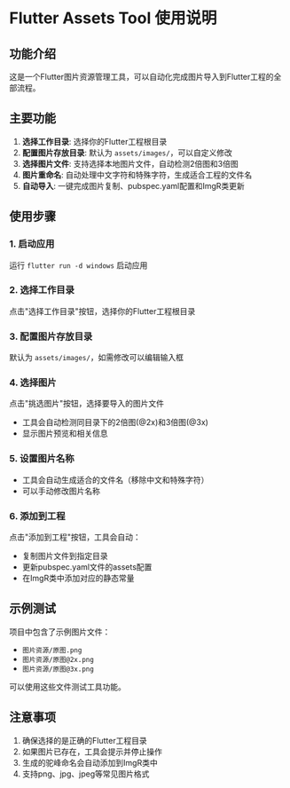 # Flutter Assets Tool 使用说明

## 功能介绍
这是一个Flutter图片资源管理工具，可以自动化完成图片导入到Flutter工程的全部流程。

## 主要功能
1. **选择工作目录**: 选择你的Flutter工程根目录
2. **配置图片存放目录**: 默认为 `assets/images/`，可以自定义修改
3. **选择图片文件**: 支持选择本地图片文件，自动检测2倍图和3倍图
4. **图片重命名**: 自动处理中文字符和特殊字符，生成适合工程的文件名
5. **自动导入**: 一键完成图片复制、pubspec.yaml配置和ImgR类更新

## 使用步骤

### 1. 启动应用
运行 `flutter run -d windows` 启动应用

### 2. 选择工作目录
点击"选择工作目录"按钮，选择你的Flutter工程根目录

### 3. 配置图片存放目录
默认为 `assets/images/`，如需修改可以编辑输入框

### 4. 选择图片
点击"挑选图片"按钮，选择要导入的图片文件
- 工具会自动检测同目录下的2倍图(@2x)和3倍图(@3x)
- 显示图片预览和相关信息

### 5. 设置图片名称
- 工具会自动生成适合的文件名（移除中文和特殊字符）
- 可以手动修改图片名称

### 6. 添加到工程
点击"添加到工程"按钮，工具会自动：
- 复制图片文件到指定目录
- 更新pubspec.yaml文件的assets配置
- 在ImgR类中添加对应的静态常量

## 示例测试
项目中包含了示例图片文件：
- `图片资源/原图.png`
- `图片资源/原图@2x.png`  
- `图片资源/原图@3x.png`

可以使用这些文件测试工具功能。

## 注意事项
1. 确保选择的是正确的Flutter工程目录
2. 如果图片已存在，工具会提示并停止操作
3. 生成的驼峰命名会自动添加到ImgR类中
4. 支持png、jpg、jpeg等常见图片格式